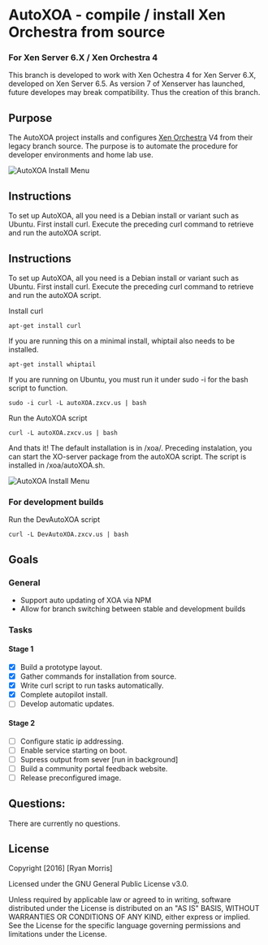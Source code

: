 # AutoXOA - compile / install Xen Orchestra from source

### For Xen Server 6.X / Xen Orchestra 4

This branch is developed to work with Xen Ochestra 4 for Xen Server 6.X, developed on Xen Server 6.5. As version 7 of Xenserver has launched, future developes may break compatibility. Thus the creation of this branch.

## Purpose

The AutoXOA project installs and configures [Xen Orchestra](https://xen-orchestra.com/#!/) V4 from their legacy branch source. The purpose is to automate the procedure for developer environments and home lab use.

![AutoXOA Install Menu](https://raw.githubusercontent.com/hackmods/autoXOA/master/images/InstallMenu.png)

## Instructions

To set up AutoXOA, all you need is a Debian install or variant such as Ubuntu. First install curl. Execute the preceding curl command to retrieve and run the autoXOA script.

## Instructions

To set up AutoXOA, all you need is a Debian install or variant such as Ubuntu. First install curl. Execute the preceding curl command to retrieve and run the autoXOA script.

Install curl
```
apt-get install curl
```

If you are running this on a minimal install, whiptail also needs to be installed.
```
apt-get install whiptail
```

If you are running on Ubuntu, you must run it under sudo -i for the bash script to function.
```
sudo -i curl -L autoXOA.zxcv.us | bash
```

Run the AutoXOA script
```
curl -L autoXOA.zxcv.us | bash
```

And thats it! The default installation is in /xoa/. Preceding instalation, you can start the XO-server package from the autoXOA script. The script is installed in /xoa/autoXOA.sh.

![AutoXOA Install Menu](https://raw.githubusercontent.com/hackmods/autoXOA/master/images/startXOA.PNG)


### For development builds

Run the DevAutoXOA script
```
curl -L DevAutoXOA.zxcv.us | bash
```

## Goals
### General
* Support auto updating of XOA via NPM
* Allow for branch switching between stable and development builds

### Tasks

#### Stage 1
- [x] Build a prototype layout. 
- [x] Gather commands for installation from source.
- [x] Write curl script to run tasks automatically.
- [x] Complete autopilot install.
- [ ] Develop automatic updates.

#### Stage 2
- [ ] Configure static ip addressing.
- [ ] Enable service starting on boot.
- [ ] Supress output from sever [run in  background]
- [ ] Build a community portal feedback website.
- [ ] Release preconfigured image.

## Questions:

There are currently no questions.

## License
Copyright [2016] [Ryan Morris]

Licensed under the GNU General Public License v3.0.

Unless required by applicable law or agreed to in writing, software distributed under the License is distributed on an "AS IS" BASIS, WITHOUT WARRANTIES OR CONDITIONS OF ANY KIND, either  express or implied. See the License for the specific language governing permissions and limitations under the License.
